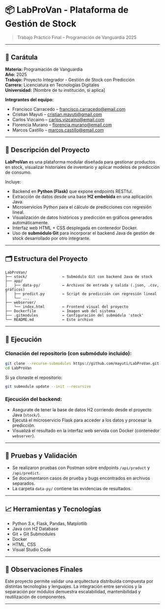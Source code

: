
# 📦 LabProVan - Plataforma de Gestión de Stock

> Trabajo Práctico Final – Programación de Vanguardia 2025

---

## 🧾 Carátula

**Materia:** Programación de Vanguardia  
**Año:** 2025  
**Trabajo:** Proyecto Integrador - Gestión de Stock con Predicción  
**Carrera:** Licenciatura en Tecnologías Digitales  
**Universidad:** [Nombre de tu institución, si aplica]

**Integrantes del equipo:**
- Francisco Carracedo – francisco.carracedo@email.com
- Cristian Mayuti – cristian.mayuti@gmail.com
- Carlos Vizcaino – carlos.vizcaino@email.com
- Florencia Murano – florencia.murano@email.com
- Marcos Castillo – marcos.castillo@email.com

---

## 🎯 Descripción del Proyecto

**LabProVan** es una plataforma modular diseñada para gestionar productos en stock, visualizar historiales de inventario y aplicar modelos de predicción de consumo.

Incluye:

- Backend en **Python (Flask)** que expone endpoints RESTful.
- Extracción de datos desde una base **H2 embebida** en una aplicación Java.
- Microservicios Python para el cálculo de predicciones con regresión lineal.
- Visualización de datos históricos y predicción en gráficos generados automáticamente.
- Interfaz web HTML + CSS desplegada en contenedor Docker.
- Uso de **submódulo Git** para incorporar el backend Java de gestión de stock desarrollado por otro integrante.

---

## 🗂️ Estructura del Proyecto

```
LabProVan/
├── stock/                ← Submódulo Git con backend Java de stock
├── app/
│   ├── data-py/          ← Archivos de entrada y salida (.json, .csv, gráficos)
│   ├── predict.py        ← Script de predicción con regresión lineal
│   └── ...
├── webserver/
│   └── index.html        ← Frontend visual del proyecto
├── Dockerfile            ← Imagen web del sistema
├── .gitmodules           ← Configuración del submódulo 'stock'
└── README.md             ← Este archivo
```

---

## 🚀 Ejecución

### Clonación del repositorio (con submódulo incluido):

```bash
git clone --recurse-submodules https://github.com/mayuti/LabProVan.git
cd LabProVan
```

Si ya clonaste el repositorio:

```bash
git submodule update --init --recursive
```

### Ejecución del backend:

- Asegurate de tener la base de datos H2 corriendo desde el proyecto Java (`stock/`).
- Ejecutá el microservicio Flask para acceder a los datos y procesar la predicción.
- Visualizá el resultado en la interfaz web servida con Docker (contenedor `webserver`).

---

## 🧪 Pruebas y Validación

- Se realizaron pruebas con Postman sobre endpoints `/api/product` y `/api/predict`.
- Se documentaron casos de prueba y bugs encontrados en archivos separados.
- La carpeta `data-py/` contiene las evidencias de resultados.

---

## 📈 Herramientas y Tecnologías

- Python 3.x, Flask, Pandas, Matplotlib
- Java con H2 Database
- Git + Git Submodules
- Docker
- HTML, CSS
- Visual Studio Code

---

## 📌 Observaciones Finales

Este proyecto permite validar una arquitectura distribuida compuesta por distintas tecnologías y lenguajes. La integración entre servicios y la separación por módulos demuestra escalabilidad, mantenibilidad y reutilización de componentes.

---

